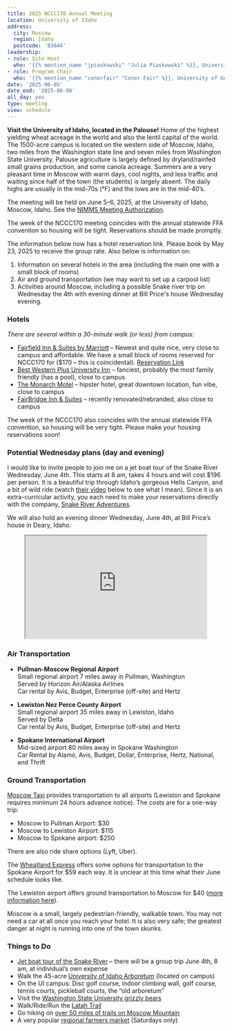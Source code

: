 ```yaml
---
title: 2025 NCCC170 Annual Meeting
location: University of Idaho
address:
  city: Moscow
  region: Idaho
  postcode: '83844'
leadership:
- role: Site Host
  who: '{{% mention_name "jpiaskowski" "Julia Piaskowski" %}}, University of Idaho'
- role: Program Chair
  who: '{{% mention_name "conorfair" "Conor Fair" %}}, University of Georgia'
date: '2025-06-05'
date_end: '2025-06-06'
all_day: yes
type: meeting
view: schedule
---
```


**Visit the University of Idaho, located in the Palouse!** Home of the highest yielding wheat acreage in the world and also the lentil capital of the world. The 1500-acre campus is located on the western side of Moscow, Idaho, two miles from the Washington state line and seven miles from Washington State University. Palouse agriculture is largely defined by dryland/rainfed small grains production, and some canola acreage. Summers are a very pleasant time in Moscow with warm days, cool nights, and less traffic and waiting since half of the town (the students) is largely absent. The daily highs are usually in the mid-70s (°F) and the lows are in the mid-40’s. 

The meeting will be held on June 5–6, 2025, at the University of Idaho, Moscow, Idaho.
See the [NIMMS Meeting Authorization](https://nimss.org/meetings/52849).

The week of the NCCC170 meeting coincides with the annual statewide FFA convention so housing will be tight. Reservations should be made promptly. 

The information below now has a hotel reservation link. Please book by May 23, 2025 to receive the group rate. Also below is information on:
 1. Information on several hotels in the area (including the main one with a small block of rooms)
 2. Air and ground transportation (we may want to set up a carpool list)
 3. Activities around Moscow, including a possible Snake river trip on Wednesday the 4th with evening dinner at Bill Price's house Wednesday evening.



### Hotels 

*There are several within a 30-minute walk (or less) from campus:* 

* [Fairfield Inn & Suites by Marriott](https://www.marriott.com/en-us/hotels/puwfi-fairfield-inn-and-suites-moscow/overview/) – Newest and quite nice, very close to campus and affordable. We have a small block of rooms reserved for NCCC170 for ($170 – this is coincidental). [Reservation Link](https://www.marriott.com/event-reservations/reservation-link.mi?guestreslink2=true&id=1740697332321&key=GRP)
* [Best Western Plus University Inn](https://www.bestwestern.com/en_US/book/hotels-in-moscow/best-western-plus-university-inn/propertyCode.13035.html) – fanciest, probably the most family friendly (has a pool), close to campus
* [The Monarch Motel](http://moscowmonarch.com/) – hipster hotel, great downtown location, fun vibe, close to campus
* [FairBridge Inn & Suites](https://fairbridgeinns.com/hotel/moscow-pullman-idaho) – recently renovated/rebranded, also close to campus

The week of the NCCC170 also coincides with the annual statewide FFA convention, so housing will be very tight. Please make your housing reservations soon! 

### Potential Wednesday plans  (day and evening)

I would like to invite people to join me on a jet boat tour of the Snake River Wednesday, June 4th. This starts at 8 am, takes 4 hours and will cost $196 per person. It is a beautiful trip through Idaho’s gorgeous Hells Canyon, and a bit of wild ride (watch [their video](https://snakeriveradventures.com/wp-content/uploads/2021/02/Snake-River-Adventures-Clips.mp4) below to see what I mean). Since it is an extra-curricular activity, you each need to make your reservations directly with the company, [Snake River Adventures](https://snakeriveradventures.com/).

We will also hold an evening dinner Wednesday, June 4th, at Bill Price’s house in Deary, Idaho. 

<div class="container" align="center">
<iframe class="responsive-iframe" width=420 height=238
  src="https://snakeriveradventures.com/wp-content/uploads/2021/02/Snake-River-Adventures-Clips.mp4">
</iframe>
</div>


### Air Transportation

* **Pullman-Moscow Regional Airport**\
Small regional airport 7 miles away in Pullman, Washington\
Served by Horizon Air/Alaska Airlines\
Car rental by Avis, Budget, Enterprise (off-site) and Hertz

* **Lewiston Nez Perce County Airport**\
Small regional airport 35 miles away in Lewiston, Idaho\
Served by Delta\
Car rental by Avis, Budget, Enterprise (off-site) and Hertz

* **Spokane International Airport**\
Mid-sized airport 80 miles away in Spokane Washington\
Car Rental by Alamo, Avis, Budget, Dollar, Enterprise, Hertz, National, and Thrift

### Ground Transportation

[Moscow Taxi](https://www.taximoscowid.com/airport-transportation/) provides transportation to all airports (Lewiston and Spokane requires minimum 24 hours advance notice). The costs are for a one-way trip:

- Moscow to Pullman Airport: $30
- Moscow to Lewiston Airport: $115
- Moscow to Spokane airport: $250

There are also ride share options (Lyft, Uber).  

The [Wheatland Express](https://starlinecollection.com/spokane-airport-express/) offers some options for transportation to the Spokane Airport for $59 each way. It is unclear at this time what their June schedule looks like. 

The Lewiston airport offers ground transportation to Moscow for $40 ([more information here](https://www.golws.com/travelers/ground-transportation/)). 

Moscow is a small, largely pedestrian-friendly, walkable town. You may not need a car at all once you reach your hotel. It is also very safe; the greatest danger at night is running into one of the town skunks. 

### Things to Do

* [Jet boat tour of the Snake River](https://snakeriveradventures.com/our-fleet/) – there will be a group trip June 4th, 8 am, at individual’s own expense
* Walk the 45-acre [University of Idaho Arboretum](https://www.uidaho.edu/dfa/facilities/arboretum/tour-maps) (located on campus)
* On the UI campus: Disc golf course, indoor climbing wall, golf course, tennis courts, pickleball courts, the “old arboretum”
* Visit the [Washington State University grizzly bears](https://bearcenter.wsu.edu/)
* Walk/Ride/Run the [Latah Trail](https://www.latahtrail.org/)
* Go hiking on [over 50 miles of trails on Moscow Mountain](https://www.alltrails.com/us/idaho/moscow)
* A very popular [regional farmers market](https://www.ci.moscow.id.us/197/Community-Events-Moscow-Farmers-Market) (Saturdays only)
